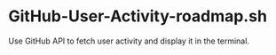 # GitHub-User-Activity-roadmap.sh
Use GitHub API to fetch user activity and display it in the terminal.
